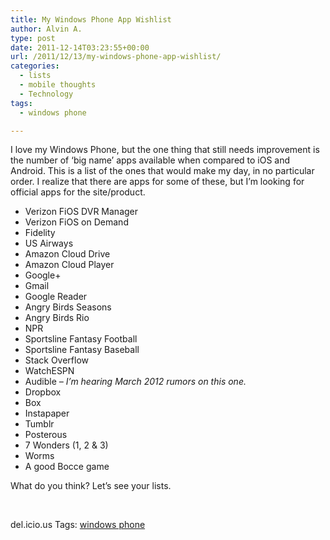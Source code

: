 ```yaml
---
title: My Windows Phone App Wishlist
author: Alvin A.
type: post
date: 2011-12-14T03:23:55+00:00
url: /2011/12/13/my-windows-phone-app-wishlist/
categories:
  - lists
  - mobile thoughts
  - Technology
tags:
  - windows phone

---
```

I love my Windows Phone, but the one thing that still needs improvement is the number of ‘big name’ apps available when compared to iOS and Android. This is a list of the ones that would make my day, in no particular order. I realize that there are apps for some of these, but I’m looking for official apps for the site/product.

  * Verizon FiOS DVR Manager
  * Verizon FiOS on Demand
  * Fidelity
  * US Airways
  * Amazon Cloud Drive
  * Amazon Cloud Player
  * Google+
  * Gmail
  * Google Reader
  * Angry Birds Seasons
  * Angry Birds Rio
  * NPR
  * Sportsline Fantasy Football
  * Sportsline Fantasy Baseball
  * Stack Overflow
  * WatchESPN
  * Audible _– I’m hearing March 2012 rumors on this one._
  * Dropbox
  * Box
  * Instapaper
  * Tumblr
  * Posterous
  * 7 Wonders (1, 2 & 3)
  * Worms
  * A good Bocce game

What do you think? Let’s see your lists.

&#160;

<div style="padding-bottom: 0px; margin: 0px; padding-left: 0px; padding-right: 0px; display: inline; float: none; padding-top: 0px" id="scid:0767317B-992E-4b12-91E0-4F059A8CECA8:4dcaaa77-9544-499f-8ccf-b85619ac0c50" class="wlWriterEditableSmartContent">
  del.icio.us Tags: <a href="http://del.icio.us/popular/windows+phone" rel="tag">windows phone</a>
</div>